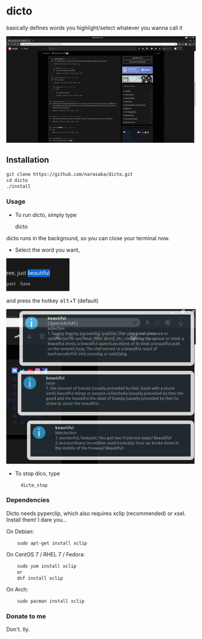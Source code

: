# dicto
basically defines words you highlight/select whatever you wanna call it

![](dictodemo.gif)

## Installation
    
    git clone https://github.com/narasaka/dicto.git
    cd dicto
    ./install
    
### Usage
* To run dicto, simply type

    dicto
    
dicto runs in the background, so you can close your terminal now.

* Select the word you want, 

![](selectword.png)

and press the hotkey <kbd>alt</kbd>+<kbd>T</kbd> (default)

![](notifs.png)

* To stop dico, type

        dicto_stop

### Dependencies
Dicto needs pyperclip, which also requires xclip (recommended) or xsel.
Install them! I dare you...

On Debian:

        sudo apt-get install xclip
        
On CentOS 7 / RHEL 7 / Fedora:

        sudo yum install xclip
        or
        dnf install xclip
        
On Arch:

        sudo pacman install xclip
        
### Donate to me
Don't. Ily.
